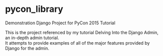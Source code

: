 # pycon_library
Demonstration Django Project for PyCon 2015 Tutorial

This is the project referenced by my tutorial Delving Into the Django Admin, an in-depth admin tutorial.  
It attempts to provide examples of all of the major features provided by Django for the admin.
